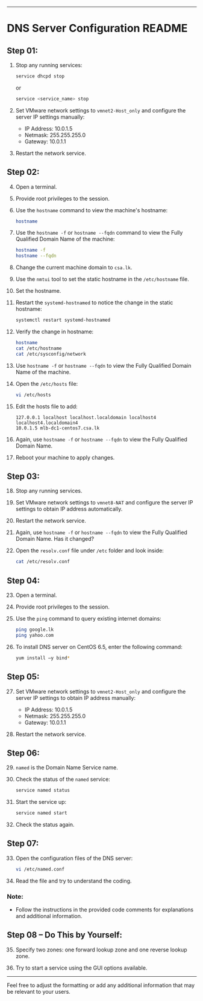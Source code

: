 
---

# DNS Server Configuration README

## Step 01:

1. Stop any running services:
    ```bash
    service dhcpd stop
    ```
    or
    ```bash
    service <service_name> stop
    ```

2. Set VMware network settings to `vmnet2-Host_only` and configure the server IP settings manually:
    - IP Address: 10.0.1.5
    - Netmask: 255.255.255.0
    - Gateway: 10.0.1.1

3. Restart the network service.

## Step 02:

4. Open a terminal.

5. Provide root privileges to the session.

6. Use the `hostname` command to view the machine's hostname:
    ```bash
    hostname
    ```

7. Use the `hostname -f` or `hostname --fqdn` command to view the Fully Qualified Domain Name of the machine:
    ```bash
    hostname -f
    hostname --fqdn
    ```

8. Change the current machine domain to `csa.lk`.

9. Use the `nmtui` tool to set the static hostname in the `/etc/hostname` file.

10. Set the hostname.

11. Restart the `systemd-hostnamed` to notice the change in the static hostname:
    ```bash
    systemctl restart systemd-hostnamed
    ```

12. Verify the change in hostname:
    ```bash
    hostname
    cat /etc/hostname
    cat /etc/sysconfig/network
    ```

13. Use `hostname -f` or `hostname --fqdn` to view the Fully Qualified Domain Name of the machine.

14. Open the `/etc/hosts` file:
    ```bash
    vi /etc/hosts
    ```

15. Edit the hosts file to add:
    ```
    127.0.0.1 localhost localhost.localdomain localhost4 localhost4.localdomain4
    10.0.1.5 mlb-dc1-centos7.csa.lk
    ```

16. Again, use `hostname -f` or `hostname --fqdn` to view the Fully Qualified Domain Name.

17. Reboot your machine to apply changes.

## Step 03:

18. Stop any running services.

19. Set VMware network settings to `vmnet8-NAT` and configure the server IP settings to obtain IP address automatically.

20. Restart the network service.

21. Again, use `hostname -f` or `hostname --fqdn` to view the Fully Qualified Domain Name. Has it changed?

22. Open the `resolv.conf` file under `/etc` folder and look inside:
    ```bash
    cat /etc/resolv.conf
    ```

## Step 04:

23. Open a terminal.

24. Provide root privileges to the session.

25. Use the `ping` command to query existing internet domains:
    ```bash
    ping google.lk
    ping yahoo.com
    ```

26. To install DNS server on CentOS 6.5, enter the following command:
    ```bash
    yum install –y bind*
    ```

## Step 05:

27. Set VMware network settings to `vmnet2-Host_only` and configure the server IP settings to obtain IP address manually:
    - IP Address: 10.0.1.5
    - Netmask: 255.255.255.0
    - Gateway: 10.0.1.1

28. Restart the network service.

## Step 06:

29. `named` is the Domain Name Service name.

30. Check the status of the `named` service:
    ```bash
    service named status
    ```

31. Start the service up:
    ```bash
    service named start
    ```

32. Check the status again.

## Step 07:

33. Open the configuration files of the DNS server:
    ```bash
    vi /etc/named.conf
    ```

34. Read the file and try to understand the coding.

### Note:

- Follow the instructions in the provided code comments for explanations and additional information.

## Step 08 – Do This by Yourself:

35. Specify two zones: one forward lookup zone and one reverse lookup zone.

36. Try to start a service using the GUI options available.

--- 

Feel free to adjust the formatting or add any additional information that may be relevant to your users.
